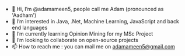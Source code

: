 - 👋 Hi, I’m @adamameen5, people call me Adam (pronounced as 'Aadham')
- 👀 I’m interested in Java, .Net, Machine Learning, JavaScript and back end languages
- 🌱 I’m currently learning Opinion Mining for my MSc Project
- 💞️ I’m looking to collaborate on open-source projects
- 📫 How to reach me : you can mail me on adamameen5@gmail.com

<!---
adamameen5/adamameen5 is a ✨ special ✨ repository because its `README.md` (this file) appears on your GitHub profile.
You can click the Preview link to take a look at your changes.
--->
